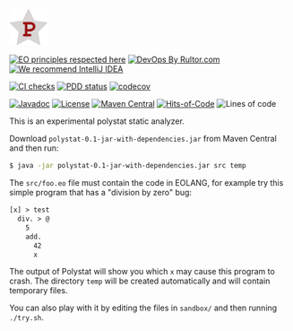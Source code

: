 <img src="https://raw.githubusercontent.com/polystat/polystat.github.io/master/logo.svg" height="64px"/>

[![EO principles respected here](https://www.elegantobjects.org/badge.svg)](https://www.elegantobjects.org)
[![DevOps By Rultor.com](http://www.rultor.com/b/polystat/polystat)](http://www.rultor.com/p/polystat/polystat)
[![We recommend IntelliJ IDEA](https://www.elegantobjects.org/intellij-idea.svg)](https://www.jetbrains.com/idea/)

[![CI checks](https://github.com/polystat/polystat/actions/workflows/ci-checks.yml/badge.svg)](https://github.com/polystat/polystat/actions/workflows/ci-checks.yml)
[![PDD status](http://www.0pdd.com/svg?name=polystat/polystat)](http://www.0pdd.com/p?name=polystat/polystat)
[![codecov](https://codecov.io/gh/polystat/polystat/branch/master/graph/badge.svg)](https://codecov.io/gh/polystat/polystat)

[![Javadoc](http://www.javadoc.io/badge/org.polystat/polystat.svg)](http://www.javadoc.io/doc/org.polystat/polystat)
[![License](https://img.shields.io/badge/license-MIT-green.svg)](https://github.com/polystat/polystat/blob/master/LICENSE.txt)
[![Maven Central](https://img.shields.io/maven-central/v/org.polystat/polystat.svg)](https://maven-badges.herokuapp.com/maven-central/org.polystat/polystat)
[![Hits-of-Code](https://hitsofcode.com/github/polystat/polystat)](https://hitsofcode.com/view/github/polystat/polystat)
![Lines of code](https://img.shields.io/tokei/lines/github/polystat/polystat)

This is an experimental polystat static analyzer.

Download `polystat-0.1-jar-with-dependencies.jar` 
from Maven Central and then run:

```bash
$ java -jar polystat-0.1-jar-with-dependencies.jar src temp
```

The `src/foo.eo` file must contain the code in EOLANG, for example
try this simple program that has a "division by zero" bug:

```
[x] > test
  div. > @
    5
    add.
      42
      x
```

The output of Polystat will show you which `x` may cause
this program to crash. The directory `temp` will be created
automatically and will contain temporary files.

You can also play with it by editing the files in `sandbox/`
and then running `./try.sh`.
